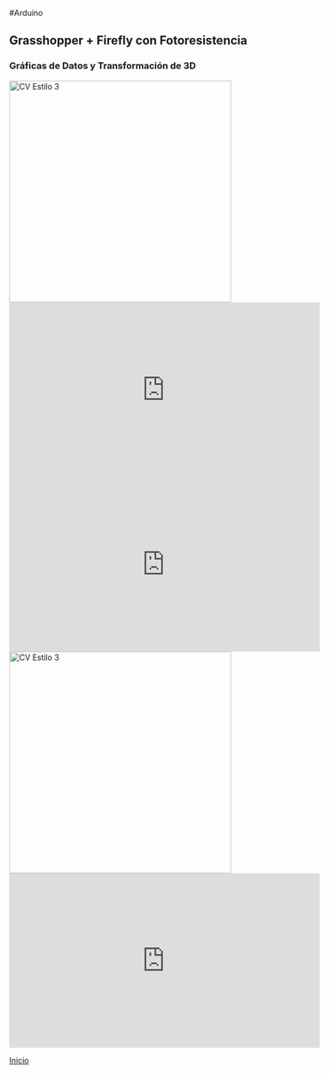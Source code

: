 #Arduino

<h2>Grasshopper + Firefly con Fotoresistencia</h2>
<h3>Gráficas de Datos y Transformación de 3D</h3>

<img src="https://i.imgur.com/aem4pvt.jpg" style="width: 700px; width: 400px" alt="CV Estilo 3">
<br>

<iframe width="560" height="315" src="https://www.youtube.com/embed/Wx4sbksj9m8" title="YouTube video player" frameborder="0" allow="accelerometer; autoplay; clipboard-write; encrypted-media; gyroscope; picture-in-picture" allowfullscreen></iframe>
<br>

<iframe width="560" height="315" src="https://www.youtube.com/embed/ZVwksz9l8y8" title="YouTube video player" frameborder="0" allow="accelerometer; autoplay; clipboard-write; encrypted-media; gyroscope; picture-in-picture" allowfullscreen></iframe>
<br>

<img src="https://i.imgur.com/SiLkxVd.jpg" style="width: 700px; width: 400px" alt="CV Estilo 3">
<br>

<iframe width="560" height="315" src="https://www.youtube.com/embed/cuYZPBbIWiM" title="YouTube video player" frameborder="0" allow="accelerometer; autoplay; clipboard-write; encrypted-media; gyroscope; picture-in-picture" allowfullscreen></iframe>
<br>


[Inicio](index.md)
